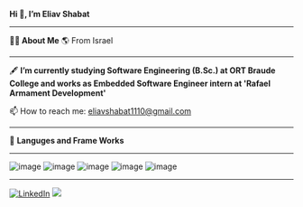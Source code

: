 <!---
- 👋 Hi, I’m @EliavShbt
- 🌱 I’m currently studying Software Engineering (B.Sc.) at ORT Braude College
- 📫 How to reach me: eliavshabat1110@gmail.com

EliavShbt/EliavShbt is a ✨ special ✨ repository because its `README.md` (this file) appears on your GitHub profile.
You can click the Preview link to take a look at your changes.
--->
**Hi 👋, I’m Eliav Shabat**
_________________________________________________________________________________________________________________________________________________________________________

 **👨‍🎓 About Me**
 🌎 From Israel
 ________________________________________________________________________________________________________________________________________________________________________
 🖋 **I’m currently studying Software Engineering (B.Sc.) at ORT Braude College and works as Embedded Software Engineer intern at 'Rafael Armament Development'**
 
 📫 How to reach me: eliavshabat1110@gmail.com
 
 <!---
 💻 My Most recent project: 
--->
________________________________________________________________________________________________________________________________________________________________________

🤖 **Languges and Frame Works**
_________________________________________________________________________________________________________________________________________________________________________
![image](https://user-images.githubusercontent.com/88554020/159458026-e7c9871c-b7f7-438d-9ceb-0581c985ad08.png) 
![image](https://user-images.githubusercontent.com/88554020/160645758-997dff17-a602-4e9e-8e24-f60d487ff2a1.png)
![image](https://user-images.githubusercontent.com/88554020/159457981-86d409c0-5402-43f5-a6f5-5d3206e332cc.png)
![image](https://user-images.githubusercontent.com/88554020/159457994-5e2f3cf8-4c23-4825-a519-46ab8877260f.png)
![image](https://user-images.githubusercontent.com/88554020/159458013-7de4623e-e54c-41e6-bb95-bbd8b1088069.png)
 <!---
 📞 **How to contact me**
--->

_________________________________________________________________________________________________________________________________________________________________________
[![LinkedIn](https://user-images.githubusercontent.com/88554020/159462687-4280e286-c1ca-43f9-ab61-a2d82913d9c5.png )](https://www.linkedin.com/in/eliavshabat/)
<a href="mailto:eliavshabat1110@gmail.com" title="Eliav's email"> <img src="https://user-images.githubusercontent.com/66797449/153720504-ec684a6f-baff-4e07-9b4e-62eae7dfd358.png"/></a>



 
 


